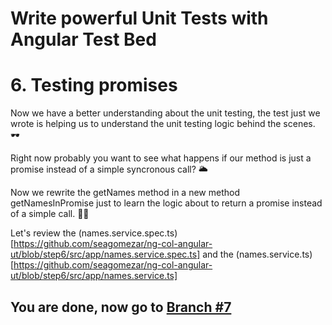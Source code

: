 # Write powerful Unit Tests with Angular Test Bed

# 6.  Testing promises

Now we have a better understanding about the unit testing, the test just we wrote is helping us to understand the unit testing logic behind the scenes. 🕶️ 

Right now probably you want to see what happens if our method is just a promise instead of a simple syncronous call? 🌥

Now we rewrite the getNames method in a new method getNamesInPromise just to learn the logic about to return a promise instead of a simple call. 👩‍🍳

Let's review the (names.service.spec.ts)[https://github.com/seagomezar/ng-col-angular-ut/blob/step6/src/app/names.service.spec.ts] and the (names.service.ts)[https://github.com/seagomezar/ng-col-angular-ut/blob/step6/src/app/names.service.ts]

## You are done, now go to [Branch #7](https://github.com/seagomezar/ng-col-angular-ut/tree/step7)